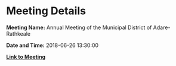 # Meeting Details

**Meeting Name:** Annual Meeting of the Municipal District of Adare-Rathkeale

**Date and Time:** 2018-06-26 13:30:00

**[Link to Meeting](https://www.limerick.ie/council/whats-on/annual-meeting-municipal-district-adare-rathkeale-2)**

